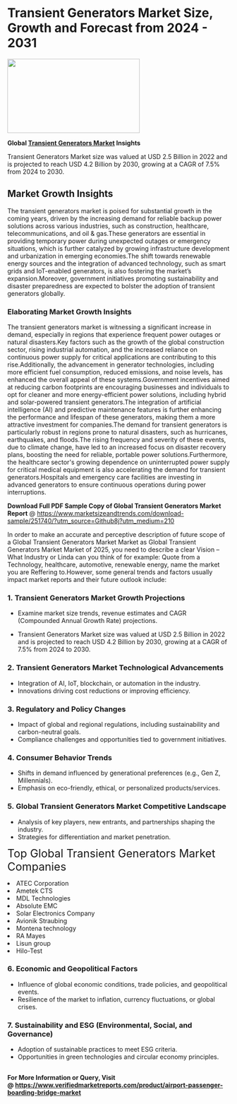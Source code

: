 <H1>Transient Generators Market Size, Growth and Forecast from 2024 - 2031</H1><img class="aligncenter size-medium wp-image-584254" src="https://thirdeyenews.in/wp-content/uploads/2024/09/Global-Market-Research-300x168.jpeg" alt="" width="300" height="168" /><p><strong>Global&nbsp;<a href="https://www.marketsizeandtrends.com/download-sample/251740/?utm_source=Github8j?utm_medium=210">Transient Generators Market</a> Insights</strong></p><p>Transient Generators Market size was valued at USD 2.5 Billion in 2022 and is projected to reach USD 4.2 Billion by 2030, growing at a CAGR of 7.5% from 2024 to 2030.</p><p><h2>Market Growth Insights</h2> The transient generators market is poised for substantial growth in the coming years, driven by the increasing demand for reliable backup power solutions across various industries, such as construction, healthcare, telecommunications, and oil & gas.These generators are essential in providing temporary power during unexpected outages or emergency situations, which is further catalyzed by growing infrastructure development and urbanization in emerging economies.The shift towards renewable energy sources and the integration of advanced technology, such as smart grids and IoT-enabled generators, is also fostering the market’s expansion.Moreover, government initiatives promoting sustainability and disaster preparedness are expected to bolster the adoption of transient generators globally.<p></p> <h3>Elaborating Market Growth Insights</h3> The transient generators market is witnessing a significant increase in demand, especially in regions that experience frequent power outages or natural disasters.Key factors such as the growth of the global construction sector, rising industrial automation, and the increased reliance on continuous power supply for critical applications are contributing to this rise.Additionally, the advancement in generator technologies, including more efficient fuel consumption, reduced emissions, and noise levels, has enhanced the overall appeal of these systems.Government incentives aimed at reducing carbon footprints are encouraging businesses and individuals to opt for cleaner and more energy-efficient power solutions, including hybrid and solar-powered transient generators.The integration of artificial intelligence (AI) and predictive maintenance features is further enhancing the performance and lifespan of these generators, making them a more attractive investment for companies.The demand for transient generators is particularly robust in regions prone to natural disasters, such as hurricanes, earthquakes, and floods.The rising frequency and severity of these events, due to climate change, have led to an increased focus on disaster recovery plans, boosting the need for reliable, portable power solutions.Furthermore, the healthcare sector's growing dependence on uninterrupted power supply for critical medical equipment is also accelerating the demand for transient generators.Hospitals and emergency care facilities are investing in advanced generators to ensure continuous operations during power interruptions.<p></p><p><span class=""><strong>Download Full PDF Sample Copy of Global Transient Generators Market Report</strong> @ <a href="https://www.marketsizeandtrends.com/download-sample/251740/?utm_source=Github8j?utm_medium=210" target="_blank">https://www.marketsizeandtrends.com/download-sample/251740/?utm_source=Github8j?utm_medium=210</a></span></p><p>In order to make an accurate and perceptive description of future scope of a Global&nbsp;Transient Generators Market Market as Global&nbsp;Transient Generators Market Market of 2025, you need to describe a clear Vision &ndash; What Industry or Linda can you think of for example: Quote from a Technology, healthcare, automotive, renewable energy, name the market you are Reffering to.However, some general trends and factors usually impact market reports and their future outlook include:</p><h3>1.&nbsp;<strong>Transient Generators Market Growth Projections</strong></h3><ul><li>Examine market size trends, revenue estimates and CAGR (Compounded Annual Growth Rate) projections.</li><li><p>Transient Generators Market size was valued at USD 2.5 Billion in 2022 and is projected to reach USD 4.2 Billion by 2030, growing at a CAGR of 7.5% from 2024 to 2030.</p></li></ul><h3>2.&nbsp;<strong>Transient Generators Market Technological Advancements</strong></h3><ul><li>Integration of AI, IoT, blockchain, or automation in the industry.</li><li>Innovations driving cost reductions or improving efficiency.</li></ul><h3>3.&nbsp;<strong>Regulatory and Policy Changes</strong></h3><ul><li>Impact of global and regional regulations, including sustainability and carbon-neutral goals.</li><li>Compliance challenges and opportunities tied to government initiatives.</li></ul><h3>4.&nbsp;<strong>Consumer Behavior Trends</strong></h3><ul><li>Shifts in demand influenced by generational preferences (e.g., Gen Z, Millennials).</li><li>Emphasis on eco-friendly, ethical, or personalized products/services.</li></ul><h3>5.&nbsp;<strong>Global Transient Generators Market Competitive Landscape</strong></h3><ul><li>Analysis of key players, new entrants, and partnerships shaping the industry.</li><li>Strategies for differentiation and market penetration.</li></ul><p data-pm-slice="1 1 []"><span style="color: inherit; font-family: inherit; font-size: 25px;">Top Global Transient Generators Market Companies</span></p><div class="" data-test-id=""><p><li>ATEC Corporation</li><li> Ametek CTS</li><li> MDL Technologies</li><li> Absolute EMC</li><li> Solar Electronics Company</li><li> Avionik Straubing</li><li> Montena technology</li><li> RA Mayes</li><li> Lisun group</li><li> Hilo-Test</li></p></div><h3>6.&nbsp;<strong>Economic and Geopolitical Factors</strong></h3><ul><li>Influence of global economic conditions, trade policies, and geopolitical events.</li><li>Resilience of the market to inflation, currency fluctuations, or global crises.</li></ul><h3>7.&nbsp;<strong>Sustainability and ESG (Environmental, Social, and Governance)</strong></h3><ul><li>Adoption of sustainable practices to meet ESG criteria.</li><li>Opportunities in green technologies and circular economy principles.</li></ul><h2><strong style="font-size: 14px;">For More Information or Query, Visit @&nbsp;</strong><a style="background-color: #ffffff; font-size: 14px;" href="https://www.marketsizeandtrends.com/report/transient-generators-market/" target="_blank">https://www.verifiedmarketreports.com/product/airport-passenger-boarding-bridge-market</a></h2>